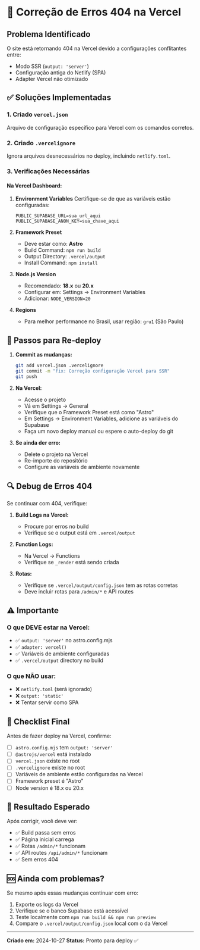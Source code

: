 # 🔧 Correção de Erros 404 na Vercel

## Problema Identificado
O site está retornando 404 na Vercel devido a configurações conflitantes entre:
- Modo SSR (`output: 'server'`)
- Configuração antiga do Netlify (SPA)
- Adapter Vercel não otimizado

## ✅ Soluções Implementadas

### 1. Criado `vercel.json`
Arquivo de configuração específico para Vercel com os comandos corretos.

### 2. Criado `.vercelignore`
Ignora arquivos desnecessários no deploy, incluindo `netlify.toml`.

### 3. Verificações Necessárias

#### Na Vercel Dashboard:

1. **Environment Variables**
   Certifique-se de que as variáveis estão configuradas:
   ```
   PUBLIC_SUPABASE_URL=sua_url_aqui
   PUBLIC_SUPABASE_ANON_KEY=sua_chave_aqui
   ```

2. **Framework Preset**
   - Deve estar como: **Astro**
   - Build Command: `npm run build`
   - Output Directory: `.vercel/output`
   - Install Command: `npm install`

3. **Node.js Version**
   - Recomendado: **18.x** ou **20.x**
   - Configurar em: Settings → Environment Variables
   - Adicionar: `NODE_VERSION=20`

4. **Regions**
   - Para melhor performance no Brasil, usar região: `gru1` (São Paulo)

## 🚀 Passos para Re-deploy

1. **Commit as mudanças:**
   ```bash
   git add vercel.json .vercelignore
   git commit -m "fix: Correção configuração Vercel para SSR"
   git push
   ```

2. **Na Vercel:**
   - Acesse o projeto
   - Vá em Settings → General
   - Verifique que o Framework Preset está como "Astro"
   - Em Settings → Environment Variables, adicione as variáveis do Supabase
   - Faça um novo deploy manual ou espere o auto-deploy do git

3. **Se ainda der erro:**
   - Delete o projeto na Vercel
   - Re-importe do repositório
   - Configure as variáveis de ambiente novamente

## 🔍 Debug de Erros 404

Se continuar com 404, verifique:

1. **Build Logs na Vercel:**
   - Procure por erros no build
   - Verifique se o output está em `.vercel/output`

2. **Function Logs:**
   - Na Vercel → Functions
   - Verifique se `_render` está sendo criada

3. **Rotas:**
   - Verifique se `.vercel/output/config.json` tem as rotas corretas
   - Deve incluir rotas para `/admin/*` e API routes

## ⚠️ Importante

### O que DEVE estar na Vercel:
- ✅ `output: 'server'` no astro.config.mjs
- ✅ `adapter: vercel()` 
- ✅ Variáveis de ambiente configuradas
- ✅ `.vercel/output` directory no build

### O que NÃO usar:
- ❌ `netlify.toml` (será ignorado)
- ❌ `output: 'static'`
- ❌ Tentar servir como SPA

## 📝 Checklist Final

Antes de fazer deploy na Vercel, confirme:

- [ ] `astro.config.mjs` tem `output: 'server'`
- [ ] `@astrojs/vercel` está instalado
- [ ] `vercel.json` existe no root
- [ ] `.vercelignore` existe no root
- [ ] Variáveis de ambiente estão configuradas na Vercel
- [ ] Framework preset é "Astro"
- [ ] Node version é 18.x ou 20.x

## 🎯 Resultado Esperado

Após corrigir, você deve ver:
- ✅ Build passa sem erros
- ✅ Página inicial carrega
- ✅ Rotas `/admin/*` funcionam
- ✅ API routes `/api/admin/*` funcionam
- ✅ Sem erros 404

## 🆘 Ainda com problemas?

Se mesmo após essas mudanças continuar com erro:

1. Exporte os logs da Vercel
2. Verifique se o banco Supabase está acessível
3. Teste localmente com `npm run build && npm run preview`
4. Compare o `.vercel/output/config.json` local com o da Vercel

---

**Criado em:** 2024-10-27
**Status:** Pronto para deploy ✅
